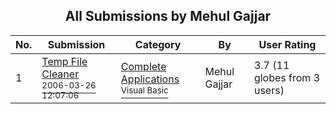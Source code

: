 ﻿<div align="center">

## All Submissions by Mehul Gajjar

</div>

No.  | Submission | Category | By   | User Rating
---- | ---------- | -------- | ---- | -----------
1 | [Temp File Cleaner<br /><sup>2006-03-26 12:07:06</sup>](https://github.com/Planet-Source-Code/mehul-gajjar-temp-file-cleaner__1-65999) | [Complete Applications<br /><sup>Visual Basic</sup>](../ByCategory/complete-applications__1-27.md) | Mehul Gajjar | 3.7 (11 globes from 3 users)
